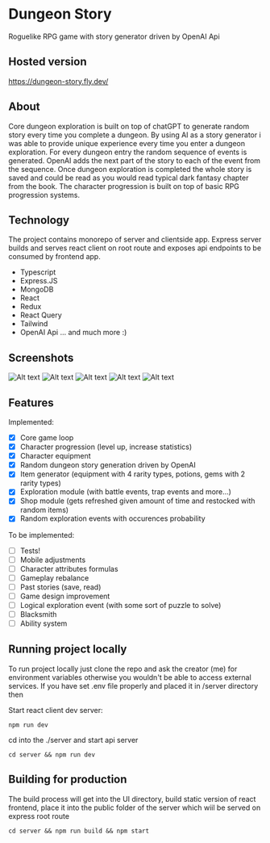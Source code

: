 # Dungeon Story

Roguelike RPG game with story generator driven by OpenAI Api

## Hosted version

https://dungeon-story.fly.dev/

## About

Core dungeon exploration is built on top of chatGPT to generate random story every time you complete a dungeon. By using AI as a story generator i was able to provide unique experience every time you enter a dungeon exploration. For every dungeon entry the random sequence of events is generated. OpenAI adds the next part of the story to each of the event from the sequence. 
Once dungeon exploration is completed the whole story is saved and could be read as you would read typical dark fantasy chapter from the book.
The character progression is built on top of basic RPG progression systems.

## Technology

The project contains monorepo of server and clientside app. Express server builds and serves react client on root route and exposes api endpoints to be consumed by frontend app.

- Typescript
- Express.JS
- MongoDB
- React
- Redux
- React Query
- Tailwind
- OpenAI Api
... and much more :)

## Screenshots
![Alt text](https://res.cloudinary.com/dxctkhax8/image/upload/v1708472829/Screenshot_from_2024-02-21_00-35-48_t67tyf.png "Landing Page")
![Alt text](https://res.cloudinary.com/dxctkhax8/image/upload/v1709731316/Screenshot_from_2024-03-06_14-20-28_nxv8vq.png "Exploration generating")
![Alt text](https://res.cloudinary.com/dxctkhax8/image/upload/v1709731449/Screenshot_from_2024-03-06_14-21-19_pc226q.png "In exploration")
![Alt text](https://res.cloudinary.com/dxctkhax8/image/upload/v1709731480/Screenshot_from_2024-03-06_14-20-58_dlieyo.png "Example story")
![Alt text](https://res.cloudinary.com/dxctkhax8/image/upload/v1709731503/Screenshot_from_2024-03-06_14-20-46_olk6to.png "Ingame store")


## Features

Implemented:

- [x] Core game loop
- [x] Character progression (level up, increase statistics)
- [x] Character equipment
- [x] Random dungeon story generation driven by OpenAI
- [x] Item generator (equipment with 4 rarity types, potions, gems with 2 rarity types)
- [x] Exploration module (with battle events, trap events and more...)
- [x] Shop module (gets refreshed given amount of time and restocked with random items)
- [x] Random exploration events with occurences probability

To be implemented:

- [ ] Tests!
- [ ] Mobile adjustments
- [ ] Character attributes formulas
- [ ] Gameplay rebalance
- [ ] Past stories (save, read)
- [ ] Game design improvement
- [ ] Logical exploration event (with some sort of puzzle to solve)
- [ ] Blacksmith
- [ ] Ability system

## Running project locally

To run project locally just clone the repo and ask the creator (me) for environment variables otherwise you wouldn't be able to access external services.
If you have set .env file properly and placed it in /server directory then

Start react client dev server:

```
npm run dev

```

cd into the ./server and start api server

```
cd server && npm run dev

```
## Building for production
The build process will get into the UI directory, build static version of react frontend, place it into the public folder of the server which wiil be served on express root route


```
cd server && npm run build && npm start

```
